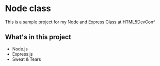 # Node class

This is a sample project for my Node and Express Class at HTML5DevConf

## What's in this project

* Node.js
* Express.js
* Sweat & Tears
